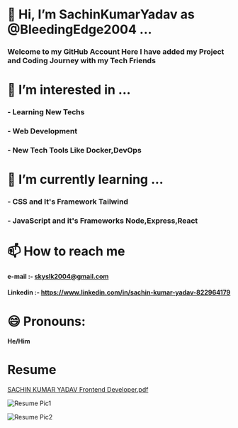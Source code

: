 # 👋 Hi, I’m SachinKumarYadav as @BleedingEdge2004 ...
### Welcome to my GitHub Account Here I have added my Project and Coding Journey with my Tech Friends
# 👀 I’m interested in ...
### - Learning New Techs
### - Web Development
### - New Tech Tools Like Docker,DevOps
# 🌱 I’m currently learning ...
### - CSS and It's Framework Tailwind
### - JavaScript and it's Frameworks Node,Express,React
# 📫 How to reach me
#### e-mail :- skyslk2004@gmail.com
#### Linkedin :- https://www.linkedin.com/in/sachin-kumar-yadav-822964179
# 😄 Pronouns:
#### He/Him
# Resume

[SACHIN KUMAR YADAV Frontend Developer.pdf](https://github.com/user-attachments/files/23283301/SACHIN.KUMAR.YADAV.Frontend.Developer.pdf)

![Resume Pic1](https://github.com/user-attachments/assets/cca90252-eaf9-4658-a696-a80fa813cbc6)

![Resume Pic2](https://github.com/user-attachments/assets/ad181781-a9d5-4528-9816-7e0249df96ad)

